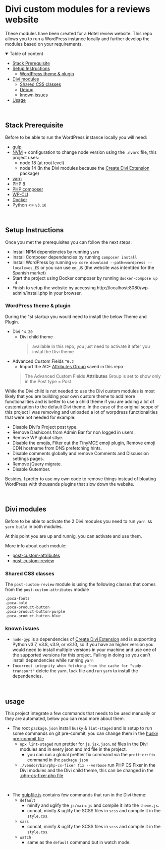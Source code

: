 # Divi custom modules for a reviews website

These modules have been created for a Hotel review website.
This repo allows you to run a WordPress instance locally and further develop the modules based on your requirements.

<details open>
<summary>Table of content</summary>

- [Stack Prerequisite](#stack-prerequisite)
- [Setup Instructions](#setup-instructions)
  - [WordPress theme & plugin](#wordpress-theme--plugin)
- [Divi modules](#divi-modules)
  - [Shared CSS classes](#shared-css-classes)
  - [Debug](#debug)
  - [known issues](#known-issues)
- [Usage](#usage)

</details>

<br>

## Stack Prerequisite

Before to be able to run the WordPress instance locally you will need:

- [gulp](https://gulpjs.com/)
- [NVM](https://github.com/nvm-sh/nvm) + configuration to change node version using the `.nvmrc` file, this project uses:
  - node 18 (at root level)
  - node 14 (In the Divi modules because the [Create Divi Extension](https://github.com/elegantthemes/create-divi-extension) package)
- [yarn](https://classic.yarnpkg.com/)
- PHP 8
- [PHP composer](https://getcomposer.org/)
- [WP-CLI](https://wp-cli.org/)
- [Docker](https://www.docker.com/)
- Python <= `v3.10`

<br>

## Setup Instructions

Once you met the prerequisites you can follow the next steps:

- Install NPM dependencies by running `yarn`
- Install Composer dependencies by running `composer install`
- Install WordPress by running `wp core download --path=wordpress --locale=es_ES` or you can use `en_US` (the website was intentded for the Spanish market)
- Start the project using Docker composer by running `docker-compose up -d`
- Finish to setup the website by accessing http://localhost:8080/wp-admin/install.php in your browser.

### WordPress theme & plugin

During the 1st startup you would need to install the below Theme and Plugin.

- Divi `^4.20`
  - Divi child theme
    > available in this repo, you just need to activate it after you instal the Divi theme
- Advanced Custom Fields `^6.2`
  - Import the ACF [Attributes Group](./docs/acf-export.json) saved in this repo
  > The Advanced Custom Fields **Attributes** Group is set to show only in the Post type = Post

While the Divi child is not needed to use the Divi custom modules is most likely that you are building your own custom theme to add more functionalities and is better to use a child theme if you are adding a lot of customization to the default Divi theme.
In the case of the original scope of this project I was removing and unloaded a lot of worpdress functionalities that were not needed for example:

- Disable Divi's Project post type.
- Remove Dashicons from Admin Bar for non logged in users.
- Remove WP global stlye.
- Disable the emojis, Filter out the TinyMCE emoji plugin, Remove emoji CDN hostname from DNS prefetching hints.
- Disable comments globally and remove Comments and Discussion settings pages.
- Remove jQuery migrate.
- Disable Gutember.

Besides, I prefer to use my own code to remove things instead of bloating WordPress with thousands plugins that slow down the website.

<br>

## Divi modules

Before to be able to activate the 2 Divi modules you need to run `yarn && yarn build` in both modules.

At this point you are up and runnig, you can activate and use them.

More info about each module:

- [post-custom-attributes](./docs/post-custom-attributes.md)
- [post-custom-review](./docs/post-custom-review.md)


### Shared CSS classes

The `post-custom-review` module is using the following classes that comes from the `post-custom-attributes` module

```
.poca-fonts
.poca-bold
.poca-product-button
.poca-product-button-purple
.poca-product-button-blue
```

### known issues

- `node-gyp` is a dependencies of [Create Divi Extension](https://github.com/elegantthemes/create-divi-extension) and is supporting Python v3.7, v3.8, v3.9, or v3.10, so if you have an higher version you would need to install multiple versions in your machine and use one of the supported versions for this project. Failing in doing so you can't install dependencies while running `yarn`
- `Incorrect integrity when fetching from the cache for "spdy-transport"` delete the `yarn.lock` file and run `yarn` to install the dependencies.

<br>

## usage

This project integrate a few commands that needs to be used manually or they are automated, below you can read more about them.

- The root `package.json` install `husky` & `lint-staged` and is setup to run some commands on git pre-commit, you can change them in the [husky pre-commit file](./.husky/pre-commit)
  - `npx lint-staged` run prettier for `js,jsx,json,md` files in the Divi modules and in every json and md file in the project.
    - you can run a global prettier fix command via the `prettier:fix` command in the `package.json`
  - `./vendor/bin/php-cs-fixer fix --verbose` run PHP CS Fixer in the Divi modules and the Divi child theme, this can be changed in the [.php-cs-fixer.php file](./.php-cs-fixer.php)

<br>

- The [gulpfile.js](./gulpfile.js) contains few commands that run in the Divi theme:
  - `default`
    - minify and uglify the `js/main.js` and compile it into the `theme.js`.
    - concat, minify & uglify the SCSS files in `scss` and compile it in the `style.css`.
  - `sass`
    - concat, minify & uglify the SCSS files in `scss` and compile it in the `style.css`.
  - `watch`
    - same as the `default` command but in watch mode.
